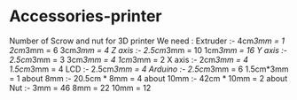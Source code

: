 # Accessories-printer
Number of Scrow and nut for 3D printer
We need :
Extruder :-
4cm*3mm = 1
2cm*3mm = 6
3cm*3mm = 4
Z axis :-
2.5cm*3mm = 10
1cm*3mm = 16
Y axis :-
2.5cm*3mm = 3
3cm*3mm = 4
1cm*3mm = 2
X axis :-
2cm*3mm = 4
1.5cm*3mm = 4
LCD :-
2.5cm*3mm = 4
Arduino :-
2.5cm*3mm = 6
1.5cm*3mm = 1
about 8mm :-
20.5cm * 8mm = 4
about 10mm :-
42cm * 10mm = 2
about Nut :-
3mm = 46
8mm = 22
10mm = 12
